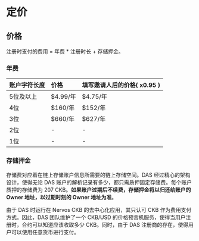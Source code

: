 # 定价

## 价格

注册时支付的费用 = 年费 \* 注册时长 + 存储押金。

### 年费

| 账户字符长度 | 价格 | 填写邀请人后的价格\( x0.95 \) |
| :--- | :--- | :--- |
| 5位及以上 | $4.99/年 | $4.75/年 |
| 4位 | $160/年 | $152/年 |
| 3位 | $660/年 | $627/年 |
| 2位 | - | - |
| 1位 | - | - |

### 存储押金

存储费对应着在链上存储账户信息所需要的链上存储空间。DAS 经过精心的架构设计，使得无论 DAS 账户的解析记录有多少，都只需质押固定存储费。每个账户质押的存储费为 207 CKB。**如果账户过期后不续费，存储押金将以归还给账户的 Owner 地址，以过期时刻的 Owner 地址为准**。

由于 DAS 时运行在 Nervos CKB 的去中心化应用，其只认可 CKB 作为费用支付方式。因此，DAS 团队维护了一个 CKB/USD 的价格预言机服务，使得当用户注册时，合约可以知道应该收取多少 CKB。同时，由于 DAS 注册商的存在，使得用户可以使用任意货币进行支付。

